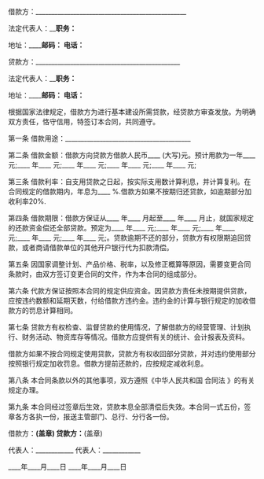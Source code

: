 
 


借款方：________________________________________________


法定代表人：____________________职务：__________________


地址：____________________邮码：________ 电话：________


贷款方：______________________________________________


法定代表人：____________________职务：__________________


地址：____________________邮码：________ 电话：________


根据国家法律规定，借款方为进行基本建设所需贷款，经贷款方审查发放。为明确双方责任，恪守信用，特签订本合同，共同遵守。


第一条 借款用途：________________________________________


第二条 借款金额：借款方向贷款方借款人民币____ (大写)元。预计用款为一年____ 元;____ 年____ 元;____ 年____ 元;____ 年____ 元;____ 年____ 元;


第三条 借款利率：自支用贷款之日起，按实际支用数计算利息，并计算复利。在合同规定的借款期内，年息为____ %.借款方如果不按期归还贷款，如逾期部分加收利率20%.


第四条 借款期限：借款方保证从____ 年____ 月起至____ 年____ 月止，就国家规定的还款资金偿还全部贷款。预定为____ 年____ 元;____ 年____ 元;____ 年____ 元;____ 年____ 元;____ 年____ 元;。贷款逾期不还的部分，贷款方有权限期追回贷款，或者商请借款单位的其他开户银行代为扣款清偿。


第五条 因国家调整计划、产品价格、税率，以及修正概算等原因，需要变更合同条款时，由双方签订变更合同的文件，作为本合同的组成部分。


第六条 代款方保证按照本合同的规定供应资金。因贷款方责任未按期提供贷款，应按违约数额和延期天数，付给借款方违约金。违约金的计算与银行规定的加收借款方的罚息计算相同。


第七条 贷款方有权检查、监督贷款的使用情况，了解借款方的经营管理、计划执行、财务活动、物资库存等情况。借款方应提供有关的统计、会计报表及资料。


借款方如果不按合同规定使用贷款，贷款方有权收回部分贷款，并对违约使用部分按照银行规定加收罚息。借款方提前还款的，应按规定减收利息。


第八条 本合同条款以外的其他事项，双方遵照《中华人民共和国
合同法
》的有关规定办理。


第九条 本合同经过签章后生效，贷款本息全部清偿后失效。本合同一式五份，签章各方各执一份，报送主管部门、总行、分行各一份。


借款方：____________(盖章) 贷款方：____________(盖章)


代表人：____________ 代表人：____________


____年____月____日 ____年____月____日
 


 

 
 
 
 
 
  


  
 

  


  


  
 
 
 
 

